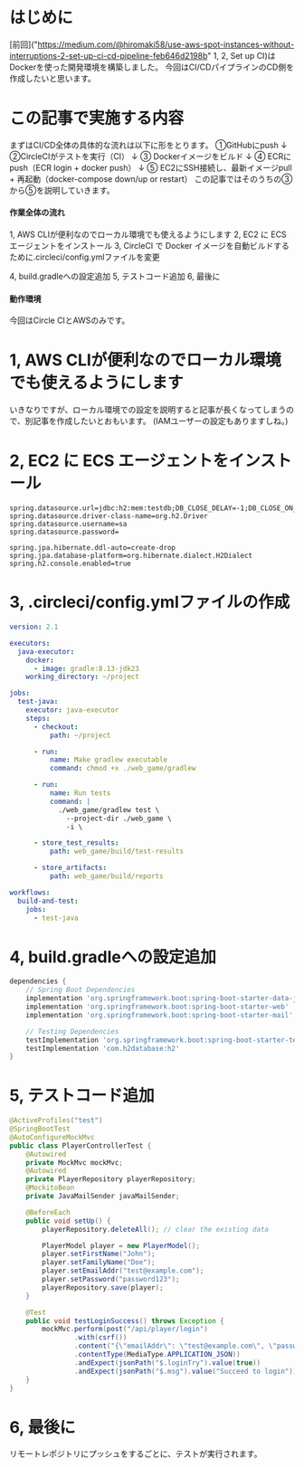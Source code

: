 # はじめに
[前回]("https://medium.com/@hiromaki58/use-aws-spot-instances-without-interruptions-2-set-up-ci-cd-pipeline-feb646d2198b" 1, 2, Set up CI)はDockerを使った開発環境を構築しました。
今回はCI/CDパイプラインのCD側を作成したいと思います。
# この記事で実施する内容
まずはCI/CD全体の具体的な流れは以下に形をとります。
①GitHubにpush
   ↓
②CircleCIがテストを実行（CI）
   ↓
③ Dockerイメージをビルド
   ↓
④ ECRにpush（ECR login + docker push）
   ↓
⑤ EC2にSSH接続し、最新イメージpull + 再起動（docker-compose down/up or restart）
この記事ではそのうちの③から⑤を説明していきます。
#### 作業全体の流れ
1, AWS CLIが便利なのでローカル環境でも使えるようにします
2, EC2 に ECS エージェントをインストール
3, CircleCI で Docker イメージを自動ビルドするために.circleci/config.ymlファイルを変更


4, build.gradleへの設定追加
5, テストコード追加
6, 最後に
#### 動作環境
今回はCircle CIとAWSのみです。
# 1, AWS CLIが便利なのでローカル環境でも使えるようにします
いきなりですが、ローカル環境での設定を説明すると記事が長くなってしまうので、別記事を作成したいとおもいます。
(IAMユーザーの設定もありますしね。)
# 2, EC2 に ECS エージェントをインストール
```properties:application-test.properties
spring.datasource.url=jdbc:h2:mem:testdb;DB_CLOSE_DELAY=-1;DB_CLOSE_ON_EXIT=FALSE
spring.datasource.driver-class-name=org.h2.Driver
spring.datasource.username=sa
spring.datasource.password=

spring.jpa.hibernate.ddl-auto=create-drop
spring.jpa.database-platform=org.hibernate.dialect.H2Dialect
spring.h2.console.enabled=true
```
# 3, .circleci/config.ymlファイルの作成
```yml:config.yml
version: 2.1

executors:
  java-executor:
    docker:
      - image: gradle:8.13-jdk23
    working_directory: ~/project

jobs:
  test-java:
    executor: java-executor
    steps:
      - checkout:
          path: ~/project

      - run:
          name: Make gradlew executable
          command: chmod +x ./web_game/gradlew

      - run:
          name: Run tests
          command: |
            ./web_game/gradlew test \
              --project-dir ./web_game \
              -i \

      - store_test_results:
          path: web_game/build/test-results

      - store_artifacts:
          path: web_game/build/reports

workflows:
  build-and-test:
    jobs:
      - test-java
```
# 4, build.gradleへの設定追加
```gradle:build.gradle
dependencies {
    // Spring Boot Dependencies
    implementation 'org.springframework.boot:spring-boot-starter-data-jpa'
    implementation 'org.springframework.boot:spring-boot-starter-web'
    implementation 'org.springframework.boot:spring-boot-starter-mail'

    // Testing Dependencies
    testImplementation 'org.springframework.boot:spring-boot-starter-test'
    testImplementation 'com.h2database:h2'
}
```
# 5, テストコード追加
```java:PlayerControllerTest.java
@ActiveProfiles("test")
@SpringBootTest
@AutoConfigureMockMvc
public class PlayerControllerTest {
    @Autowired
    private MockMvc mockMvc;
    @Autowired
    private PlayerRepository playerRepository;
    @MockitoBean
    private JavaMailSender javaMailSender;

    @BeforeEach
    public void setUp() {
        playerRepository.deleteAll(); // clear the existing data

        PlayerModel player = new PlayerModel();
        player.setFirstName("John");
        player.setFamilyName("Doe");
        player.setEmailAddr("test@example.com");
        player.setPassword("password123");
        playerRepository.save(player);
    }

    @Test
    public void testLoginSuccess() throws Exception {
        mockMvc.perform(post("/api/player/login")
                .with(csrf())
                .content("{\"emailAddr\": \"test@example.com\", \"password\": \"password123\"}")
                .contentType(MediaType.APPLICATION_JSON))
                .andExpect(jsonPath("$.loginTry").value(true))
                .andExpect(jsonPath("$.msg").value("Succeed to login"));
    }
}
```
# 6, 最後に
リモートレポジトリにプッシュをするごとに、テストが実行されます。